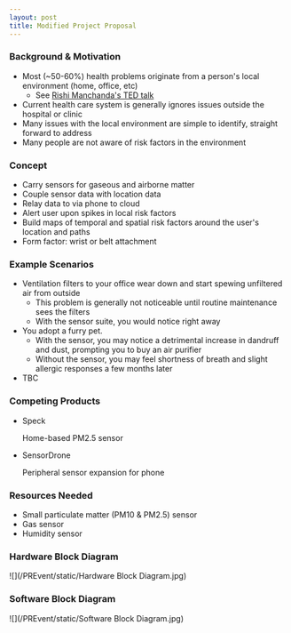 ```yaml
---
layout: post
title: Modified Project Proposal
---
```

### Background & Motivation
* Most (~50-60%) health problems originate from a person's local environment (home, office, etc)
  * See [Rishi Manchanda's TED talk](http://www.ted.com/talks/rishi_manchanda_what_makes_us_get_sick_look_upstream)
* Current health care system is generally ignores issues outside the hospital or clinic
* Many issues with the local environment are simple to identify, straight forward to address
* Many people are not aware of risk factors in the environment

### Concept
* Carry sensors for gaseous and airborne matter
* Couple sensor data with location data
* Relay data to via phone to cloud
* Alert user upon spikes in local risk factors
* Build maps of temporal and spatial risk factors around the user's location and paths
* Form factor: wrist or belt attachment

### Example Scenarios
* Ventilation filters to your office wear down and start spewing unfiltered air from outside
  * This problem is generally not noticeable until routine maintenance sees the filters
  * With the sensor suite, you would notice right away
* You adopt a furry pet.
  * With the sensor, you may notice a detrimental increase in dandruff and dust, prompting you to buy an air purifier
  * Without the sensor, you may feel shortness of breath and slight allergic responses a few months later
* TBC

### Competing Products
* Speck

  Home-based PM2.5 sensor
  
* SensorDrone

  Peripheral sensor expansion for phone

### Resources Needed
* Small particulate matter (PM10 & PM2.5) sensor
* Gas sensor
* Humidity sensor

### Hardware Block Diagram
![](/PREvent/static/Hardware Block Diagram.jpg)

### Software Block Diagram
![](/PREvent/static/Software Block Diagram.jpg)
